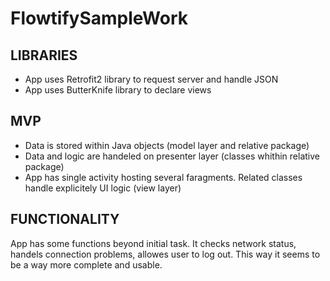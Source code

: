 # FlowtifySampleWork

## LIBRARIES
* App uses Retrofit2 library to request server and handle JSON
* App uses ButterKnife library to declare views

## MVP
* Data is stored within Java objects (model layer and relative package)
* Data and logic are handeled on presenter layer (classes whithin relative package)
* App has single activity hosting several faragments. Related classes handle explicitely UI logic (view layer)

## FUNCTIONALITY
App has some functions beyond initial task.
It checks network status, handels connection problems, allowes user to log out. This way it seems to be a way more complete and usable.

